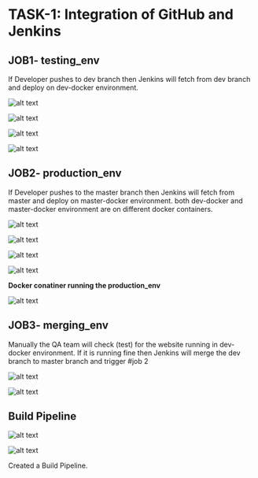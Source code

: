 # TASK-1: Integration of GitHub and Jenkins

## JOB1- testing_env

If Developer pushes to dev branch then Jenkins will fetch from dev branch and deploy on dev-docker environment.


![alt text](https://github.com/ShivangiSharma77/GitHub_Jenkins-Integration/blob/master/Jenkins_SS/testing_env1.png?raw=true)

![alt text](https://github.com/ShivangiSharma77/GitHub_Jenkins-Integration/blob/master/Jenkins_SS/testing_env2.png?raw=true)

![alt text](https://github.com/ShivangiSharma77/GitHub_Jenkins-Integration/blob/master/Jenkins_SS/testing_env3.png?raw=true)

![alt text](https://github.com/ShivangiSharma77/GitHub_Jenkins-Integration/blob/master/Jenkins_SS/testing_env4.png?raw=true)

## JOB2- production_env

If Developer pushes to the master branch then Jenkins will fetch from master and deploy on master-docker environment.
both dev-docker and master-docker environment are on different docker containers.


![alt text](https://github.com/ShivangiSharma77/GitHub_Jenkins-Integration/blob/master/Jenkins_SS/production_env1.png?raw=true)

![alt text](https://github.com/ShivangiSharma77/GitHub_Jenkins-Integration/blob/master/Jenkins_SS/production_env2.png?raw=true)

![alt text](https://github.com/ShivangiSharma77/GitHub_Jenkins-Integration/blob/master/Jenkins_SS/production_env3.png?raw=true)

![alt text](https://github.com/ShivangiSharma77/GitHub_Jenkins-Integration/blob/master/Jenkins_SS/production_env4.png?raw=true)

**Docker conatiner running the production_env**

![alt text](https://github.com/ShivangiSharma77/GitHub_Jenkins-Integration/blob/master/Jenkins_SS/production_output.png?raw=true)

## JOB3- merging_env
Manually the QA team will check (test) for the website running in dev-docker environment. If it is running fine then Jenkins will merge the dev branch to master branch and trigger #job 2


![alt text](https://github.com/ShivangiSharma77/GitHub_Jenkins-Integration/blob/master/Jenkins_SS/merging_env.png?raw=true)

![alt text](https://github.com/ShivangiSharma77/GitHub_Jenkins-Integration/blob/master/Jenkins_SS/merging_env2.png?raw=true)

## Build Pipeline

![alt text](https://github.com/ShivangiSharma77/GitHub_Jenkins-Integration/blob/master/Jenkins_SS/pipeline1.png?raw=true)

![alt text](https://github.com/ShivangiSharma77/GitHub_Jenkins-Integration/blob/master/Jenkins_SS/pipeline2.png?raw=true)




Created a Build Pipeline.

